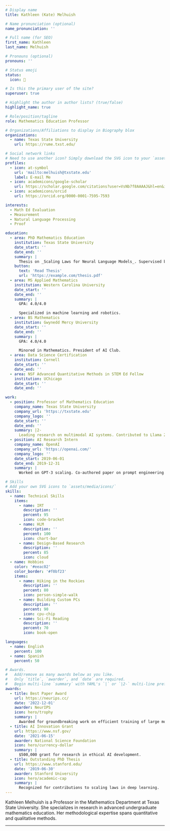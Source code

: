 ```yaml
---
# Display name
title: Kathleen (Kate) Melhuish

# Name pronunciation (optional)
name_pronunciation: ''

# Full name (for SEO)
first_name: Kathleen
last_name: Melhuish

# Pronouns (optional)
pronouns: ''

# Status emoji
status:
  icon: 🚀

# Is this the primary user of the site?
superuser: true

# Highlight the author in author lists? (true/false)
highlight_name: true

# Role/position/tagline
role: Mathematics Education Professor

# Organizations/Affiliations to display in Biography blox
organizations:
  - name: Texas State University
    url: https://rume.txst.edu/

# Social network links
# Need to use another icon? Simply download the SVG icon to your `assets/media/icons/` folder.
profiles:
  - icon: at-symbol
    url: 'mailto:melhuish@txstate.edu'
    label: E-mail Me
  - icon: academicons/google-scholar
    url: https://scholar.google.com/citations?user=VsNb7f8AAAAJ&hl=en&inst=6114818187226770759
  - icon: academicons/orcid
    url: https://orcid.org/0000-0001-7595-7593

interests:
  - Math Ed Evaluation
  - Measurement
  - Natural Language Processing
  - Proof

education:
  - area: PhD Mathematics Education
    institution: Texas State University
    date_start: ''
    date_end: ''
    summary: |
      Thesis on _Scaling Laws for Neural Language Models_. Supervised by Prof. Andrew Ng. Published 5 papers in NeurIPS and ICML, with 2 best paper awards.
    button:
      text: 'Read Thesis'
      url: 'https://example.com/thesis.pdf'
  - area: MS Applied Mathematics
    institution: Western Carolina University
    date_start: ''
    date_end: ''
    summary: |
      GPA: 4.0/4.0

      Specialized in machine learning and robotics.
  - area: BS Mathematics
    institution: Gwynedd Mercy University
    date_start: ''
    date_end: ''
    summary: |
      GPA: 4.0/4.0

      Minored in Mathematics. President of AI Club.
  - area: Data Science Certification
    institution: Cornell
    date_start: ''
    date_end: ''
  - area: NSF Advanced Quantitative Methods in STEM Ed Fellow
    institution: UChicago
    date_start: ''
    date_end: ''

work:
  - position: Professor of Mathematics Education
    company_name: Texas State University
    company_url: 'https://txstate.edu'
    company_logo: ''
    date_start: ''
    date_end: ''
    summary: |2-
      Leading research on multimodal AI systems. Contributed to Llama 2 and other open-source models. 50+ citations in 3 years.
  - position: AI Research Intern
    company_name: OpenAI
    company_url: 'https://openai.com/'
    company_logo: ''
    date_start: 2019-06-01
    date_end: 2019-12-31
    summary: |
      Worked on GPT-3 scaling. Co-authored paper on prompt engineering.

# Skills
# Add your own SVG icons to `assets/media/icons/`
skills:
  - name: Technical Skills
    items:
      - name: IRT
        description: ''
        percent: 95
        icon: code-bracket
      - name: HLM
        description: ''
        percent: 100
        icon: chart-bar
      - name: Design-Based Research
        description: ''
        percent: 85
        icon: cloud
  - name: Hobbies
    color: '#eeac02'
    color_border: '#f0bf23'
    items:
      - name: Hiking in the Rockies
        description: ''
        percent: 80
        icon: person-simple-walk
      - name: Building Custom PCs
        description: ''
        percent: 90
        icon: cpu-chip
      - name: Sci-Fi Reading
        description: ''
        percent: 70
        icon: book-open

languages:
  - name: English
    percent: 100
  - name: Spanish
    percent: 50

# Awards.
#   Add/remove as many awards below as you like.
#   Only `title`, `awarder`, and `date` are required.
#   Begin multi-line `summary` with YAML's `|` or `|2-` multi-line prefix and indent 2 spaces below.
awards:
  - title: Best Paper Award
    url: https://neurips.cc/
    date: '2022-12-01'
    awarder: NeurIPS
    icon: hero/trophy
    summary: |
      Awarded for groundbreaking work on efficient training of large models.
  - title: AI Innovation Grant
    url: https://www.nsf.gov/
    date: '2021-06-15'
    awarder: National Science Foundation
    icon: hero/currency-dollar
    summary: |
      $500,000 grant for research in ethical AI development.
  - title: Outstanding PhD Thesis
    url: https://www.stanford.edu/
    date: '2019-06-30'
    awarder: Stanford University
    icon: hero/academic-cap
    summary: |
      Recognized for contributions to scaling laws in deep learning.
---
```


Kathleen Melhuish is a Professor in the Mathematics Department at Texas State University. She specializes in research in advanced undergraduate mathematics education. Her methodological expertise spans quantitative and qualitative methods.

---

